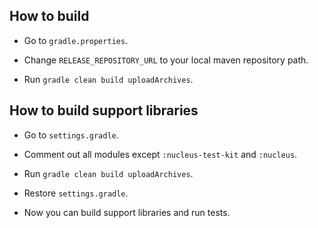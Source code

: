 
How to build
---

* Go to `gradle.properties`.

* Change `RELEASE_REPOSITORY_URL` to your local maven repository path.

* Run `gradle clean build uploadArchives`.

How to build support libraries
---

* Go to `settings.gradle`.

* Comment out all modules except `:nucleus-test-kit` and `:nucleus`.

* Run `gradle clean build uploadArchives`.

* Restore `settings.gradle`.

* Now you can build support libraries and run tests.

